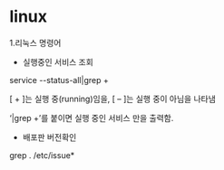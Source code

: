 # linux

1.리눅스 명령어

* 실행중인 서비스 조회

service --status-all|grep +

[ + ]는 실행 중(running)임을, [ – ]는 실행 중이 아님을 나타냄

‘|grep +’를 붙이면 실행 중인 서비스 만을 출력함.

* 배포판 버전확인

grep . /etc/issue*

